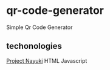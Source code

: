 # qr-code-generator
Simple Qr Code Generator

## techonologies
[Project Nayuki](https://www.nayuki.io/page/qr-code-generator-library)
HTML
Javascript
